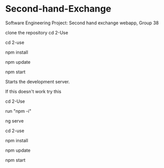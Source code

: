 # Second-hand-Exchange
Software Engineering Project: Second hand exchange webapp, Group 38

clone the repository 
cd 2-Use

cd 2-use

npm install

npm update

npm start

Starts the development server.


If this doesn't work try this 

cd 2-Use

run "npm -i"

ng serve

cd 2-use

npm install

npm update

npm start
